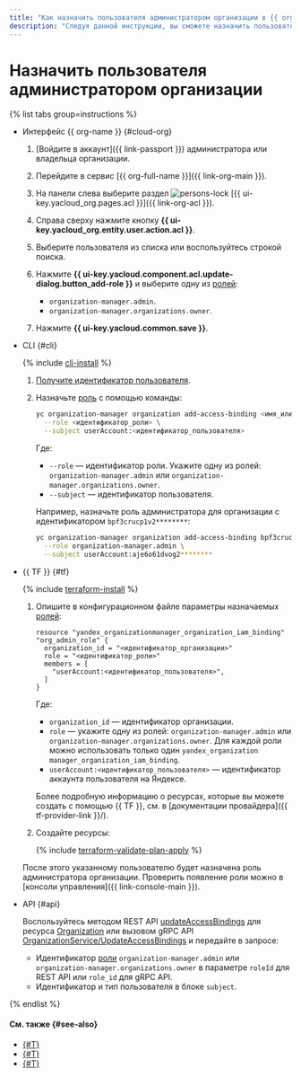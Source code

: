 ```yaml
---
title: "Как назначить пользователя администратором организации в {{ org-full-name }}"
description: "Следуя данной инструкции, вы сможете назначить пользователя администратором организации."
---
```


# Назначить пользователя администратором организации

{% list tabs group=instructions %}

- Интерфейс {{ org-name }} {#cloud-org}

  1. [Войдите в аккаунт]({{ link-passport }}) администратора или владельца организации.

  1. Перейдите в сервис [{{ org-full-name }}]({{ link-org-main }}).
  
  1. На панели слева выберите раздел ![persons-lock](../../_assets/console-icons/persons-lock.svg) [{{ ui-key.yacloud_org.pages.acl }}]({{ link-org-acl }}).

  1. Справа сверху нажмите кнопку **{{ ui-key.yacloud_org.entity.user.action.acl }}**.

  1. Выберите пользователя из списка или воспользуйтесь строкой поиска.

  1. Нажмите **{{ ui-key.yacloud.component.acl.update-dialog.button_add-role }}** и выберите одну из [ролей](../../iam/concepts/access-control/roles.md):

      * `organization-manager.admin`.
      * `organization-manager.organizations.owner`.

  1. Нажмите **{{ ui-key.yacloud.common.save }}**.

- CLI {#cli}

  {% include [cli-install](../../_includes/cli-install.md) %}

  1. [Получите идентификатор пользователя](../operations/users-get.md).

  1. Назначьте [роль](../../iam/concepts/access-control/roles.md) с помощью команды:

      ```bash
      yc organization-manager organization add-access-binding <имя_или_идентификатор_организации> \
        --role <идентификатор_роли> \
        --subject userAccount:<идентификатор_пользователя>
      ```

      Где: 
      
      * `--role` — идентификатор роли. Укажите одну из ролей: `organization-manager.admin` или `organization-manager.organizations.owner`.
      * `--subject` — идентификатор пользователя.

      Например, назначьте роль администратора для организации с идентификатором `bpf3crucp1v2********`:

      ```bash
      yc organization-manager organization add-access-binding bpf3crucp1v2******** \
        --role organization-manager.admin \
        --subject userAccount:aje6o61dvog2********
      ```

- {{ TF }} {#tf}

  {% include [terraform-install](../../_includes/terraform-install.md) %}

  1. Опишите в конфигурационном файле параметры назначаемых [ролей](../../iam/concepts/access-control/roles.md):

      ```hcl
      resource "yandex_organizationmanager_organization_iam_binding" "org_admin_role" {
        organization_id = "<идентификатор_организации>"
        role = "<идентификатор_роли>"
        members = [
          "userAccount:<идентификатор_пользователя>",
        ]
      }
      ```

      Где:

      * `organization_id` — идентификатор организации.
      * `role` — укажите одну из ролей: `organization-manager.admin` или `organization-manager.organizations.owner`. Для каждой роли можно использовать только один `yandex_organization manager_organization_iam_binding`.
      * `userAccount:<идентификатор_пользователя>` — идентификатор аккаунта пользователя на Яндексе.

      Более подробную информацию о ресурсах, которые вы можете создать с помощью {{ TF }}, см. в [документации провайдера]({{ tf-provider-link }}/).

  1. Создайте ресурсы:

      {% include [terraform-validate-plan-apply](../../_tutorials/terraform-validate-plan-apply.md) %}
     
  После этого указанному пользователю будет назначена роль администратора организации. Проверить появление роли можно в [консоли управления]({{ link-console-main }}).

- API {#api}

  Воспользуйтесь методом REST API [updateAccessBindings](../api-ref/Organization/updateAccessBindings.md) для ресурса [Organization](../api-ref/Organization/index.md) или вызовом gRPC API [OrganizationService/UpdateAccessBindings](../api-ref/grpc/organization_service.md#UpdateAccessBindings) и передайте в запросе:

  * Идентификатор [роли](../../iam/concepts/access-control/roles.md) `organization-manager.admin` или `organization-manager.organizations.owner` в параметре `roleId` для REST API или `role_id` для gRPC API.
  * Идентификатор и тип пользователя в блоке `subject`.

{% endlist %}

#### См. также {#see-also}

* [{#T}](../../iam/operations/sa/set-access-bindings.md)
* [{#T}](../../resource-manager/operations/cloud/set-access-bindings.md)
* [{#T}](../../resource-manager/operations/folder/set-access-bindings.md)
